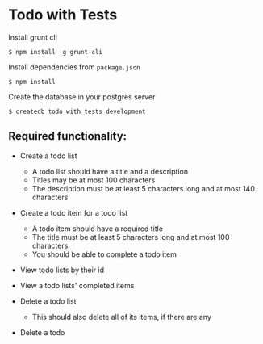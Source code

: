 # Todo with Tests

Install grunt cli

```
$ npm install -g grunt-cli
```

Install dependencies from `package.json`

```
$ npm install
```

Create the database in your postgres server

```
$ createdb todo_with_tests_development
```

## Required functionality:
* Create a todo list
  * A todo list should have a title and a description
  * Titles may be at most 100 characters
  * The description must be at least 5 characters long and at most 140
    characters

* Create a todo item for a todo list
  * A todo item should have a required title
  * The title must be at least 5 characters long and at most 100
    characters
  * You should be able to complete a todo item

* View todo lists by their id
* View a todo lists' completed items

* Delete a todo list
  * This should also delete all of its items, if there are any
* Delete a todo
